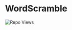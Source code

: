 # WordScramble

<div align="left">
	
   ![Repo Views](https://visitor-badge.laobi.icu/badge?page_id=SpencerVJones/WordScramble)
</div>

